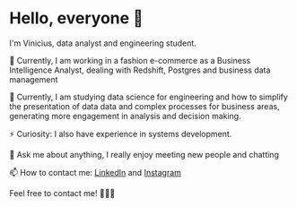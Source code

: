 # Hello, everyone 👋

I'm Vinicius, data analyst and engineering student.

🔭 Currently, I am working in a fashion e-commerce as a Business Intelligence Analyst, dealing with Redshift, Postgres and business data management

🌱 Currently, I am studying data science for engineering and how to simplify the presentation of data data and complex processes for business areas, generating more engagement in analysis and decision making.

⚡ Curiosity: I also have experience in systems development.

💬 Ask me about anything, I really enjoy meeting new people and chatting

📫 How to contact me: [LinkedIn](https://www.linkedin.com/in/vinicius-lima-06901bab/) and [Instagram](https://www.instagram.com/viniciuslima_o/)

Feel free to contact me! 👨🏽‍💻
